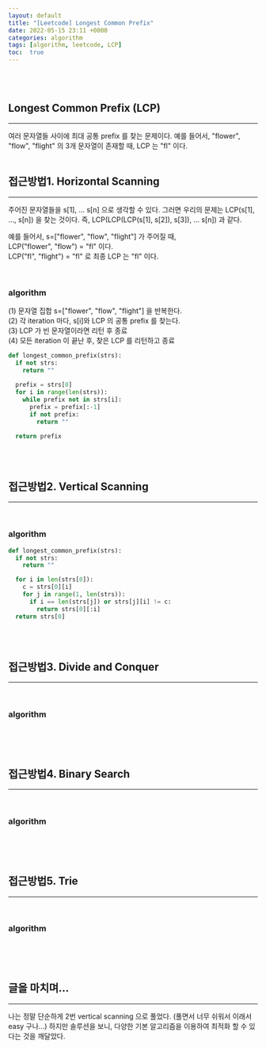 ```yaml
---
layout: default
title: "[Leetcode] Longest Common Prefix"  
date: 2022-05-15 23:11 +0000
categories: algorithm
tags: [algorithm, leetcode, LCP]
toc:  true
---
```


<br>
<br>

## Longest Common Prefix (LCP)  
<hr>
여러 문자열들 사이에 최대 공통 prefix 를 찾는 문제이다.  
예를 들어서, "flower", "flow", "flight" 의 3개 문자열이 존재할 때, LCP 는 "fl" 이다.  

<br>
<br>

## 접근방법1. Horizontal Scanning  
<hr>  
주어진 문자열들을 s[1], ... s[n] 으로 생각할 수 있다.  
그러면 우리의 문제는 LCP(s[1], ..., s[n]) 을 찾는 것이다.  
즉, LCP(LCP(LCP(s[1], s[2]), s[3]), ... s[n]) 과 같다.  

예를 들어서, s=["flower", "flow", "flight"] 가 주어질 때,  
LCP("flower", "flow") = "fl" 이다.  
LCP("fl", "flight") = "fl" 로 최종 LCP 는 "fl" 이다.  

<br>

### algorithm  
(1) 문자열 집합 s=["flower", "flow", "flight"] 을 반복한다.  
(2) 각 iteration 마다, s\[i\]와 LCP 의 공통 prefix 를 찾는다.  
(3) LCP 가 빈 문자열이라면 리턴 후 종료  
(4) 모든 iteration 이 끝난 후, 찾은 LCP 를 리턴하고 종료  

```python
def longest_common_prefix(strs):
  if not strs:
    return ""
  
  prefix = strs[0]
  for i in range(len(strs)):
    while prefix not in strs[i]:
      prefix = prefix[:-1]
      if not prefix:
        return ""

  return prefix
```

<br>
<br>

## 접근방법2. Vertical Scanning  
<hr>


<br>

### algorithm   
```python
def longest_common_prefix(strs):
  if not strs:
    return ""

  for i in len(strs[0]):
    c = strs[0][i]
    for j in range(1, len(strs)):
      if i == len(strs[j]) or strs[j][i] != c:
        return strs[0][:i]
  return strs[0]
```

<br>
<br>

## 접근방법3. Divide and Conquer    
<hr>


<br>

### algorithm   
```python
```

<br>
<br>

## 접근방법4. Binary Search    
<hr>


<br>

### algorithm   
```python
```

<br>
<br>

## 접근방법5. Trie    
<hr>


<br>

### algorithm   
```python
```

<br>
<br>

## 글을 마치며...
<hr>
나는 정말 단순하게 2번 vertical scanning 으로 풀었다.  
(풀면서 너무 쉬워서 이래서 easy 구나...)  
하지만 솔루션을 보니, 다양한 기본 알고리즘을 이용하여 최적화 할 수 있다는 것을 깨달았다.  

<br>
<br>
<br>